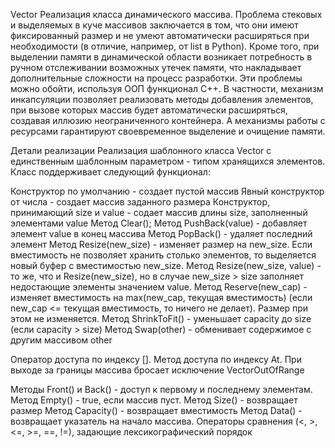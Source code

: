 Vector
Реализация класса динамического массива. Проблема стековых и выделяемых в куче массивов заключается в том, что они имеют фиксированный размер и не умеют автоматически расширяться при необходимости (в отличие, например, от list в Python). Кроме того, при выделении памяти в динамической области возникает потребность в ручном отслеживании возможных утечек памяти, что накладывает дополнительные сложности на процесс разработки.
Эти проблемы можно обойти, используя ООП функционал C++. В частности, механизм инкапсуляции позволяет реализовать методы добавления элементов, при вызове которых массив будет автоматически расширяться, создавая иллюзию неограниченного контейнера. А механизмы работы с ресурсами гарантируют своевременное выделение и очищение памяти.

Детали реализации
Реализация шаблонного класса Vector с единственным шаблонным параметром - типом хранящихся элементов. Класс поддерживает следующий функционал:

Конструктор по умолчанию - создает пустой массив
Явный конструктор от числа - создает массив заданного размера
Конструктор, принимающий size и value - содает массив длины size, заполненный элементами value
Метод Clear();
Метод PushBack(value) - добавляет элемент value в конец массива
Метод PopBack() - удаляет последний элемент
Метод Resize(new_size) - изменяет размер на new_size. Если вместимость не позволяет хранить столько элементов, то выделяется новый буфер с вместимостью new_size.
Метод Resize(new_size, value) - то же, что и Resize(new_size), но в случае new_size > size заполняет недостающие элементы значением value.
Метод Reserve(new_cap) - изменяет вместимость на max(new_cap, текущая вместимость) (если new_cap <= текущая вместимость, то ничего не делает). Размер при этом не изменяется.
Метод ShrinkToFit() - уменьшает capacity до size (если capacity > size)
Метод Swap(other) - обменивает содержимое с другим массивом other

Оператор доступа по индексу [].
Метод доступа по индексу At. При выходе за границы массива бросает исключение VectorOutOfRange

Методы Front() и Back() - доступ к первому и последнему элементам.
Метод Empty() - true, если массив пуст.
Метод Size() - возвращает размер
Метод Capacity() - возвращает вместимость
Метод Data() - возвращает указатель на начало массива.
Операторы сравнения (<, >, <=, >=, ==, !=), задающие лексикографический порядок
